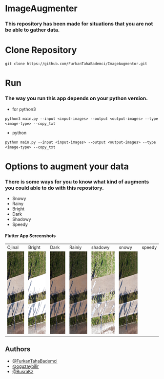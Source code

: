 # ImageAugmenter

### This repository has been made for situations that you are not be able to gather data. 





# Clone Repository

```
git clone https://github.com/FurkanTahaBademci/ImageAugmentor.git
```
# Run

### The way you run this app depends on your python version.


- for python3
~~~
python3 main.py --input <input-images> --output <output-images> --type <image-type> --copy_txt
~~~

- python
~~~
python main.py --input <input-images> --output <output-images> --type <image-type> --copy_txt
~~~

# Options to augment your data

### There is some ways for you to know what kind of augments you could able to do with this repository.

- Snowy 
- Rainy
- Bright
- Dark
- Shadowy
- Speedy

#### Flutter App Screenshots

<table>
  <tr>
    <td>Ojinal</td>
     <td>Bright</td>
     <td>Dark</td>
     <td>Rainiy</td>
     <td>shadowy</td>
     <td>snowy</td>
     <td>speedy</td>
  </tr>
  <tr>
    <td><img src="https://raw.githubusercontent.com/FurkanTahaBademci/ImageAugmenter/main/images/dron_2023-02-02_18-10-24-895841.jpg?token=GHSAT0AAAAAACJCRM5HZB2BEUGYA5Q6EHJQZKDW5UQ" width=480 height=270>
    </td>
    <td><img src="https://raw.githubusercontent.com/FurkanTahaBademci/ImageAugmenter/main/output/bright/dron_2023-02-02_18-10-24-895841_bright.jpg?token=GHSAT0AAAAAACJCRM5GFEJTZI3VZONYX2FMZKDW7GA" width=480 height=270></td>   
    <td><img src="https://raw.githubusercontent.com/FurkanTahaBademci/ImageAugmenter/main/output/dark/dron_2023-02-02_18-10-24-895841_dark.jpg?token=GHSAT0AAAAAACJCRM5GPDLTJL7LNAETYACSZKDXAEQ" width=480 height=270></td>
    <td><img src="https://raw.githubusercontent.com/FurkanTahaBademci/ImageAugmenter/main/output/rainy/dron_2023-02-02_18-10-24-895841_rainy.jpg?token=GHSAT0AAAAAACJCRM5GOYSWGVDCG77TIGWEZKDXBJA" width=480 height=270></td>
    <td><img src="https://raw.githubusercontent.com/FurkanTahaBademci/ImageAugmenter/main/output/snowy/dron_2023-02-02_18-10-24-895841_snowy.jpg?token=GHSAT0AAAAAACJCRM5HKNCCY56JLLK3CM46ZKDXF6A" width=480 height=270></td>
    <td><img src="https://raw.githubusercontent.com/FurkanTahaBademci/ImageAugmenter/main/output/speedy/dron_2023-02-02_18-10-24-895841_speedy.jpg?token=GHSAT0AAAAAACJCRM5HCM7C5X2KMNF3TTIUZKDXGLA" width=480 height=270></td>
  </tr>
 </table>


## Authors

- [@FurkanTahaBademci](https://github.com/FurkanTahaBademci)
- [@oguzaybilir](https://github.com/oguzaybilir)
- [@BusraKz](https://github.com/BusraKz)


